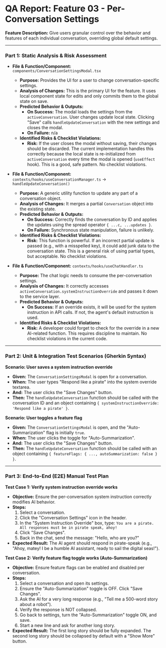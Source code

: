 # QA Report: Feature 03 - Per-Conversation Settings

**Feature Description:** Give users granular control over the behavior and features of each individual conversation, overriding global default settings.

---

### **Part 1: Static Analysis & Risk Assessment**

*   **File & Function/Component:** `components/ConversationSettingsModal.tsx`
    *   **Purpose:** Provides the UI for a user to change conversation-specific settings.
    *   **Analysis of Changes:** This is the primary UI for the feature. It uses local component state for edits and only commits them to the global state on save.
    *   **Predicted Behavior & Outputs:**
        *   **On Success:** The modal loads the settings from the `activeConversation`. User changes update local state. Clicking "Save" calls `handleUpdateConversation` with the new settings and closes the modal.
        *   **On Failure:** n/a
    *   **Identified Risks & Checklist Violations:**
        *   **Risk:** If the user closes the modal without saving, their changes should be discarded. The current implementation handles this correctly because the local state is re-initialized from `activeConversation` every time the modal is opened (`useEffect` hook). This is a good, safe pattern. No checklist violations.

*   **File & Function/Component:** `contexts/hooks/useConversationManager.ts` -> `handleUpdateConversation()`
    *   **Purpose:** A generic utility function to update any part of a conversation object.
    *   **Analysis of Changes:** It merges a partial `Conversation` object into the existing state.
    *   **Predicted Behavior & Outputs:**
        *   **On Success:** Correctly finds the conversation by ID and applies the updates using the spread operator `{ ...c, ...updates }`.
        *   **On Failure:** Synchronous state manipulation, failure is unlikely.
    *   **Identified Risks & Checklist Violations:**
        *   **Risk:** This function is powerful. If an incorrect partial update is passed (e.g., with a misspelled key), it could add junk data to the conversation state. This is a general risk of using partial types, but acceptable. No checklist violations.

*   **File & Function/Component:** `contexts/hooks/useChatHandler.ts`
    *   **Purpose:** The chat logic needs to consume the per-conversation settings.
    *   **Analysis of Changes:** It correctly accesses `activeConversation.systemInstructionOverride` and passes it down to the service layer.
    *   **Predicted Behavior & Outputs:**
        *   **On Success:** If an override exists, it will be used for the system instruction in API calls. If not, the agent's default instruction is used.
    *   **Identified Risks & Checklist Violations:**
        *   **Risk:** A developer could forget to check for the override in a new AI-related function. This requires discipline to maintain. No checklist violations in the current code.

---

### **Part 2: Unit & Integration Test Scenarios (Gherkin Syntax)**

**Scenario: User saves a system instruction override**
*   **Given:** The `ConversationSettingsModal` is open for a conversation.
*   **When:** The user types "Respond like a pirate" into the system override textarea.
*   **And:** The user clicks the "Save Changes" button.
*   **Then:** The `handleUpdateConversation` function should be called with the conversation ID and an object containing `{ systemInstructionOverride: 'Respond like a pirate' }`.

**Scenario: User toggles a feature flag**
*   **Given:** The `ConversationSettingsModal` is open, and the "Auto-Summarization" flag is initially `true`.
*   **When:** The user clicks the toggle for "Auto-Summarization".
*   **And:** The user clicks the "Save Changes" button.
*   **Then:** The `handleUpdateConversation` function should be called with an object containing `{ featureFlags: { ..., autoSummarization: false } }`.

---

### **Part 3: End-to-End (E2E) Manual Test Plan**

**Test Case 1: Verify system instruction override works**
*   **Objective:** Ensure the per-conversation system instruction correctly modifies AI behavior.
*   **Steps:**
    1.  Select a conversation.
    2.  Click the "Conversation Settings" icon in the header.
    3.  In the "System Instruction Override" box, type: `You are a pirate. All responses must be in pirate speak, ahoy!`
    4.  Click "Save Changes".
    5.  Back in the chat, send the message: "Hello, who are you?"
*   **Expected Result:** The AI agent should respond in pirate-speak (e.g., "Ahoy, matey! I be a humble AI assistant, ready to sail the digital seas!").

**Test Case 2: Verify feature flag toggle works (Auto-Summarization)**
*   **Objective:** Ensure feature flags can be enabled and disabled per conversation.
*   **Steps:**
    1.  Select a conversation and open its settings.
    2.  Ensure the "Auto-Summarization" toggle is OFF. Click "Save Changes".
    3.  Ask the AI for a very long response (e.g., "Tell me a 500-word story about a robot").
    4.  Verify the response is NOT collapsed.
    5.  Go back to settings, turn the "Auto-Summarization" toggle ON, and save.
    6.  Start a new line and ask for another long story.
*   **Expected Result:** The first long story should be fully expanded. The second long story should be collapsed by default with a "Show More" button.
